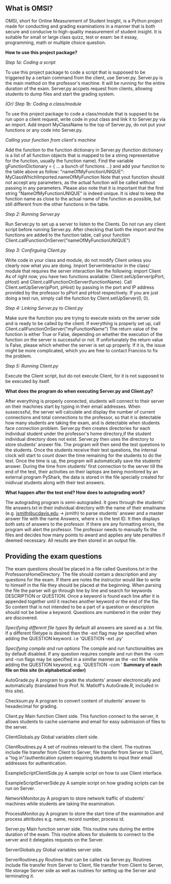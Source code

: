 
<h2>What is OMSI?</h2>

OMSI, short for Online Measurement of Student Insight, is a Python project made for conducting and grading examinations in a manner that is
both secure and conducive to high-quality measurement of student insight. It is suitable for small or large class quizz, test or exam:
be it essay, programming, math or multiple choice question.

<b>How to use this project package?</b>

<i>Step 1a: Coding a script</i>

To use this project package to code a script that is supposed to be triggered by a certain command from the client, use Server.py.
Server.py is the main method on the professor's machine. It will be running for the entire duration of the exam. Server.py accpets request
from clients, allowing students to dump files and start the grading system.

<i>(Or) Step 1b: Coding a class/module</i>

To use this project package to code a class/module that is suppsed to be run upon a client request, write code in yout class and link it
to Server.py via an import. Add
import MyClassName
to the top of Server.py, do not put your functions or any code into Server.py.

<i>Calling your function from client's machine</i>

Add the function to the function dictionary in Server.py (function dictionary is a list of all function objects that is mapped to be a
string representative for the function, usually the function name). Find the variable
gFunctionDictionary = { ... a bunch of functions ...}
and add your function to the table above as follow:
"nameOfMyFunctionUNIQUE": MyClassWhichIImported.nameOfMyFunction
Note that yout function should not accept any parameters, as the actual function will be called without passing in any parameters.
Please also note that it is important that the first string "NameOfMyFunctionUNIQUE" is indeed unique. It is ideal to keep the function
name as close to the actual name of the function as possible, but still different from the other functions in the table.

<i>Step 2: Running Server.py</i>

Run Server.py to set up a server to listen to the Clients. Do not run any client script before running Server.py. After checking that both
the import and the functions are added to the function table, call your function
Client.callFunctionOnServer("nameOfMyFunctionUNIQUE")

<i>Step 3: Confirguing Client.py</i>

Write code in your class and module, do not modify Client unless you clearly now what you are doing. Import ServerInteractor in the class/
module that requires the server interaction like the following:
import Client
As of right now, you have two functions available: Client.setUpServer(pPort, pHost) and Client.callFunctionOnServer(functionName). Call
Client.setUpServer(pPort, pHost) by passing in the port and IP address provided by the professor to pPort and pHost respectively. If you
are just doing a test run, simply call the function by Client.setUpServer(0, 0).

<i>Step 4: Linking Server.py to Client.py</i>

Make sure the function you are trying to execute exists on the server side and is ready to be called by the client. If everything is
properly set up, call
Client.callFunctionOnServer("myFunctionName")
The return value of the function is either True or False, depending on whether the execution of the function on the server is successful
or not.
If unfortunately the return value is False, please which whether the server is set up properly. If it is, the issue might be more
complicated, which you are free to contact Francios to fix the problem.

<i>Step 5: Running Client.py</i>

Execute the Client script, but do not execute Client, for it is not supposed to be executed by itself.

<b>What does the program do when executing Server.py and Client.py?</b>

After everything is properly connected, students will connect to their server on their machines start by typing in their email addresses.
When sussecssful, the server will calculate and display the number of current connections and total connections to the professor, so that
it is detectable how many students are taking the exam, and is detectable when students face connection problem. Server.py then creates
directories for each individual student under the professor's home directory,if the student individual directory does not exist. Server.py
then uses the directory to store students' answer file. The program will then send the test questions to the students. Once the students
receive their test questions, the internal clock will start to count down the time remaining for the students to do the test. Once the time
is up, the program will automatically save the students' answer. During the time from students' first connection to the server till the end
of the test, their activities on their laptops are being monitored by an external program PyShark, the data is stored in the file specially
created for inidivual students along with their test answers.

<b>What happen after the test end? How does to autograding work?</b>

The autograding program is semi-autograded. It goes through the students' file answers.txt in their individual directory with the name of
their emailname (e.g. jsmith@ucdavis.edu -> jsmith) to parse students' answer and a master answer file with the name Answerx, where x is
the test ID. It then displays both sets of answers to the professor. If there are any formatting errors, the program will alert the
professor. The professor needs to manually fix the files and decides how many points to award and applies any
late penalties if deemed necessary. All results are then stored in an output file.


<h2>Providing the exam questions</h2>

  The exam questions should be placed in a file called Questions.txt in the ProfessorsHomeDirectory. The file should contain a description and any questions for the exam. If there are notes the instructor would like to write to himself in the file they should be placed at the beginning. When parsing the file the parser will go through line by line and search for keywords DESCRIPTION or QUESTION. Once a keyword is found each line after it is appended together until it reaches another keyword or the end of the file. So content that is not intended to be a part of a question or description should not be below a keyword. Questions are numbered in the order they are discovered.
  
  <i>Specifying different file types</i>
    By default all answers are saved as a .txt file. If a different filetype is desired then the -ext flag may be specified when 
    adding the QUESTION keyword. i.e 'QUESTION -ext .py'
    
  <i>Specifying compile and run options</i>
    The compile and run functionalities are by default disabled. If any question requires compile and run then the -com and -run flags may be specified in a simillar manner as the -ext file while adding the QUESTION keyword, e.g. 'QUESTION -com <name of the compiler>'
<b>Summary of each file on this site (in alphabetical order)</b>

AutoGrade.py
A program to grade the students' answer electronically and automatically (translated from Prof. N. Matloff's AutoGrade.R, included in this site).

Checksum.py
A program to convert content of students' answer to hexadecimal for grading.

Client.py
Main function Client side. This function connect to the server, it allows students to cache username and email for easy submission of files to the server.

ClientGlobals.py
Global variables client side.

ClientRoutines.py
A set of routines relevant to the client. The routines include file transfer from Client to Server, file transfer from Server to Client,
a "log in"/authentication system requiring students to input their email addresses for authentication.

ExampleScriptClientSide.py
A sample script on how to use Client interface.

ExampleScriptServerSide.py
A sample script on how grading scripts can be run on Server.

NetworkMonitor.py
A program to store network traffic of students' machines while students are taking the examination.

ProcessMonitor.py
A program to store the start time of the examination and process attributes e.g. name, record number, process id.

Server.py
Main function server side. This routine runs during the entire duration of the exam. This routine allows for
students to connect to the server and it delegates requests on the Server.

ServerGlobals.py
Global variables server side.

ServerRoutines.py
Routines that can be called via Server.py. Routines include file transfer from Server to Client, file transfer from Client to Server, file storage Server side
as well as routines for setting up the Server and terminating it.
